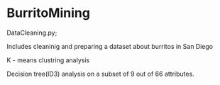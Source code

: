 # BurritoMining

DataCleaning.py;

Includes cleaninig and preparing a dataset about burritos in San Diego

K - means clustring analysis

Decision tree(ID3) analysis on a subset of 9 out of 66 attributes. 
